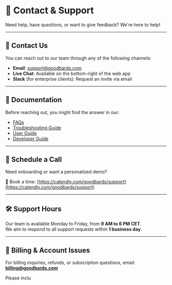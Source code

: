 # 💬 Contact & Support

Need help, have questions, or want to give feedback? We're here to help!

---

## 📮 Contact Us

You can reach out to our team through any of the following channels:

- **Email**: [support@goodbards.com](mailto:support@goodbards.com)  
- **Live Chat**: Available on the bottom-right of the web app  
- **Slack** (for enterprise clients): Request an invite via email

---

## 📘 Documentation

Before reaching out, you might find the answer in our:
- [FAQs](faqs.md)
- [Troubleshooting Guide](troubleshooting.md)
- [User Guide](guides/user-guide.md)
- [Developer Guide](guides/developer-guide.md)

---

## 📅 Schedule a Call

Need onboarding or want a personalized demo?

📆 Book a time: [https://calendly.com/goodbards/support](https://calendly.com/goodbards/support)

---

## 🛠️ Support Hours

Our team is available Monday to Friday, from **9 AM to 6 PM CET**.  
We aim to respond to all support requests within **1 business day**.

---

## 🧾 Billing & Account Issues

For billing inquiries, refunds, or subscription questions, email:  
**billing@goodbards.com**

Please inclu

